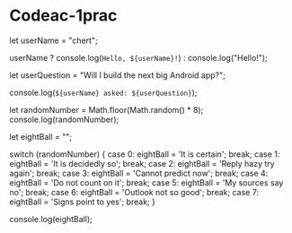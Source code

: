 # Codeac-1prac
let userName = "chert";

userName ? console.log(`Hello, ${userName}!`) : console.log("Hello!");

let userQuestion = "Will I build the next big Android app?";

console.log(`${userName} asked: ${userQuestion}`);

let randomNumber = Math.floor(Math.random() * 8);
console.log(randomNumber);

let eightBall = "";

switch (randomNumber) {
  case 0:
    eightBall = 'It is certain';
    break;
  case 1:
  eightBall = 'It is decidedly so';
    break;
  case 2:
    eightBall = 'Reply hazy try again';
    break;
  case 3:
    eightBall = 'Cannot predict now';
    break;
  case 4:
    eightBall = 'Do not count on it';
    break;
  case 5:
    eightBall = 'My sources say no';
    break;
  case 6:
    eightBall = 'Outlook not so good';
    break;
  case 7:
    eightBall = 'Signs point to yes';
    break;
}

console.log(eightBall);
